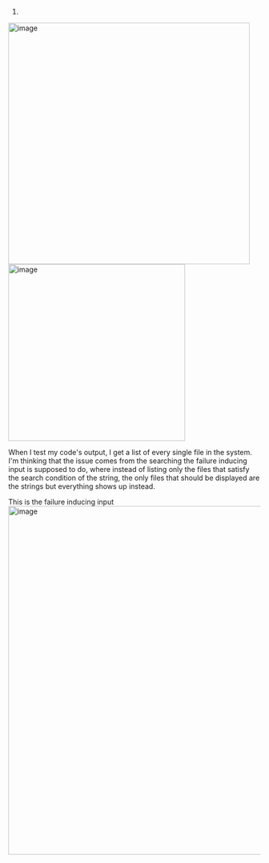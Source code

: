 1.


<img width="482" alt="image" src="https://github.com/HaRa909/cse15l-lab-reports/assets/146860413/ac414c06-e6b1-49d0-90ad-356d051aa78d">


<img width="353" alt="image" src="https://github.com/HaRa909/cse15l-lab-reports/assets/146860413/edfb2e17-fb15-4261-a1bc-f018deb39742">

When I test my code's output, I get a list of every single file in the system. I'm thinking that the issue comes from the searching the failure inducing input is supposed to do, where instead of listing only the files that satisfy the search condition of the string, the only files that should be displayed are the strings but everything shows up instead.

This is the failure inducing input
<img width="696" alt="image" src="https://github.com/HaRa909/cse15l-lab-reports/assets/146860413/2c9533d0-a7c2-4f6b-9439-b110b14dfdad">
